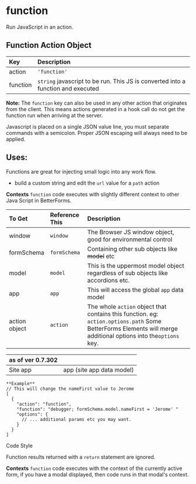 # function

Run JavaScript in an action.

## Function Action Object

| Key | Description |
| :--- | :--- |
| action | `'function'` |
| function | `string` javascript to be run. This JS is converted into a function and executed |

**Note:** The `function` key can also be used in any other action that originates from the client. This means actions generated in a hook call do not get the function run when arriving at the server.

Javascript is placed on a single JSON value line, you must separate commands with a semicolon. Proper JSON escaping will always need to be applied.

## Uses:

Functions are great for injecting small logic into any work flow.

* build a custom string and edit the `url` value for a `path` action

**Contexts** `function` code executes with slightly different context to other Java Script in BetterForms.

| To Get | Reference This | Description |
| :--- | :--- | :--- |
| window | `window` | The Browser JS window object, good for environmental control |
| formSchema | `formSchema` | Containing other sub objects like ~~model~~ etc |
| model | `model` |  This is the uppermost model object regardless of sub objects like accordions etc. |
| app | `app` | This will access the global `app`  data model |
| action object | `action` | The whole `action` object that contains this function. eg: `action.options.path` Some BetterForms Elements will merge additional options into the`options` key.  |

| as of ver 0.7.302 |  |
| :--- | :--- |
| Site app | app \(site app data model\) |

```text
**Example**
// This will change the nameFirst value to Jerome
[
  {
    "action": "function",
    "function": "debugger; formSchema.model.nameFirst = 'Jerome' "
    "options": {
      // ... additional params etc you may want.
    }
  }
]
```

Code Style

Function results returned with a `return` statement are ignored.

**Contexts** `function` code executes with the context of the currently active form, if you have a modal displayed, then code runs in that modal's context.

